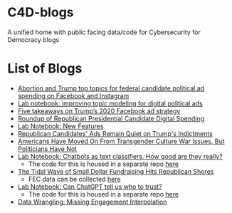 # C4D-blogs
A unified home with public facing data/code for Cybersecurity for Democracy blogs


# List of Blogs
- [Abortion and Trump top topics for federal candidate political ad spending on Facebook and Instagram](https://medium.com/cybersecurity-for-democracy/abortion-and-trump-top-topics-for-federal-candidate-political-ad-spending-on-facebook-and-instagram-7de636fdcb61)
- [Lab notebook: improving topic modeling for digital political ads](https://medium.com/cybersecurity-for-democracy/lab-notebook-improving-topic-modeling-for-digital-political-ads-15e5adf5d6a)
- [Five takeaways on Trump’s 2020 Facebook ad strategy](https://medium.com/cybersecurity-for-democracy/five-takeaways-on-trumps-2020-facebook-ad-strategy-13480b97041c)
- [Roundup of Republican Presidential Candidate Digital Spending](https://medium.com/cybersecurity-for-democracy/roundup-of-republican-presidential-candidate-digital-spending-b4b3283f6383)
- [Lab Notebook: New Features](https://medium.com/cybersecurity-for-democracy/lab-notebook-new-features-99c9a42bbbf7)
- [Republican Candidates' Ads Remain Quiet on Trump's Indictments](https://medium.com/cybersecurity-for-democracy/republican-candidates-ads-remain-quiet-on-trump-s-indictments-67ef7380c238)
- [Americans Have Moved On From Transgender Culture War Issues, But Politicians Have Not](https://medium.com/cybersecurity-for-democracy/americans-have-moved-on-from-transgender-culture-war-issues-but-politicians-have-not-505d7f0962a2)
- [Lab Notebook: Chatbots as text classifiers. How good are they really?](https://medium.com/cybersecurity-for-democracy/lab-notebook-chatbots-as-text-classifiers-how-good-are-they-really-9b5614b4f46d)
    - The code for this is housed in a separate repo [here](https://github.com/botelhoa/few-shot-classifier)
- [The Tidal Wave of Small Dollar Fundraising Hits Republican Shores](https://medium.com/cybersecurity-for-democracy/the-tidal-wave-of-small-dollar-fundraising-hits-republican-shores-36f801f5ec4d)
    - FEC data can be collected [here](https://www.fec.gov/data/browse-data/?tab=raising)
- [Lab Notebook: Can ChatGPT tell us who to trust?](https://medium.com/cybersecurity-for-democracy/lab-notebook-can-gpt-tell-us-who-to-trust-221de694c714)
    - The code for this is housed in a separate repo [here](https://github.com/botelhoa/few-shot-classifier)
- [Data Wrangling: Missing Engagement Interpolation](https://medium.com/cybersecurity-for-democracy/data-wrangling-missing-engagement-interpolation-179798c345ec)